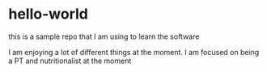 # hello-world
this is a sample repo that I am using to learn the software

I am enjoying a lot of different things  at the moment. I am focused on being a PT and nutritionalist at the moment
